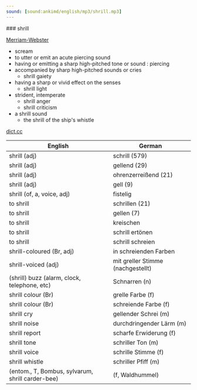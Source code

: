 ```yaml
---
sound: [sound:ankimd/english/mp3/shrill.mp3]
---
```


\### shrill

[Merriam-Webster](https://www.merriam-webster.com/dictionary/shrill)

- scream
- to utter or emit an acute piercing sound
- having or emitting a sharp high-pitched tone or sound : piercing
- accompanied by sharp high-pitched sounds or cries
    - shrill gaiety
- having a sharp or vivid effect on the senses
    - shrill light
- strident, intemperate
    - shrill anger
    - shrill criticism
- a shrill sound
    - the shrill of the ship's whistle

[dict.cc](https://www.dict.cc/shrill)

| English        | German       |
| -------------- | ------------ |
| shrill (adj) | schrill (579) |
| shrill (adj) | gellend (29) |
| shrill (adj) | ohrenzerreißend (21) |
| shrill (adj) | gell (9) |
| shrill (of, a, voice, adj) | fistelig |
| to shrill | schrillen (21) |
| to shrill | gellen (7) |
| to shrill | kreischen |
| to shrill | schrill ertönen |
| to shrill | schrill schreien |
| shrill-coloured (Br, adj) | in schreienden Farben |
| shrill-voiced (adj) | mit greller Stimme (nachgestellt) |
| (shrill) buzz (alarm, clock, telephone, etc) | Schnarren (n) |
| shrill colour (Br) | grelle Farbe (f) |
| shrill colour (Br) | schreiende Farbe (f) |
| shrill cry | gellender Schrei (m) |
| shrill noise | durchdringender Lärm (m) |
| shrill report | scharfe Erwiderung (f) |
| shrill tone | schriller Ton (m) |
| shrill voice | schrille Stimme (f) |
| shrill whistle | schriller Pfiff (m) |
|  (entom., T, Bombus, sylvarum, shrill carder-bee) |  (f, Waldhummel) |
